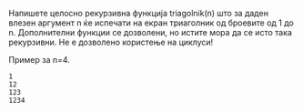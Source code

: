 Напишете целосно рекурзивна функција triagolnik(n) што за даден влезен аргумент n ќе испечати на екран триаголник од броевите од 1 до n. Дополнителни функции се дозволени, но истите мора да се исто така рекурзивни. Не е дозволено користење на циклуси!

Пример за n=4.

    1
    12
    123
    1234
